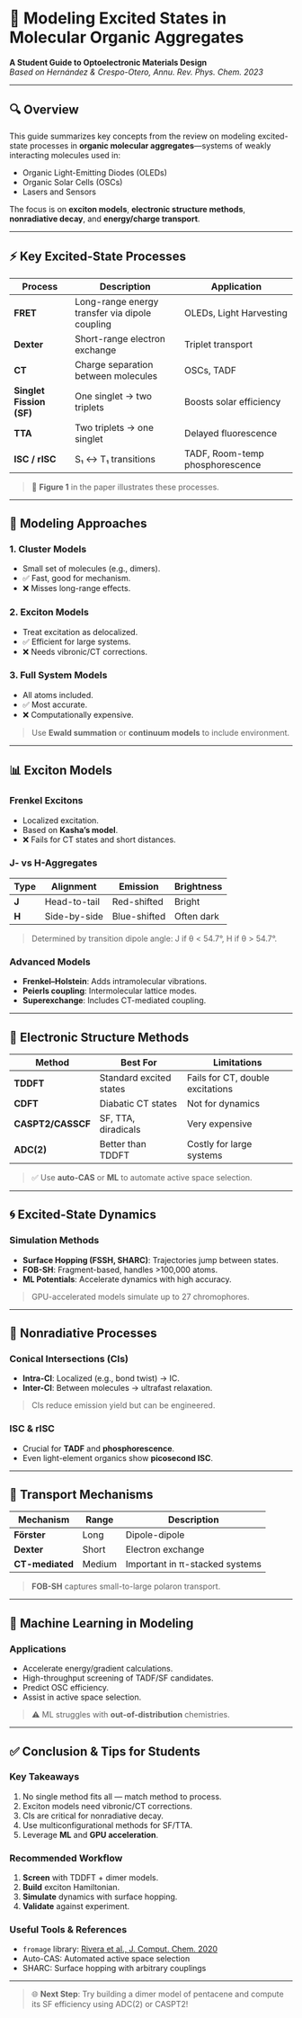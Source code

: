 # 📘 Modeling Excited States in Molecular Organic Aggregates  

**A Student Guide to Optoelectronic Materials Design**  
*Based on Hernández & Crespo-Otero, Annu. Rev. Phys. Chem. 2023*

---

## 🔍 Overview

This guide summarizes key concepts from the review on modeling excited-state processes in **organic molecular aggregates**—systems of weakly interacting molecules used in:

- Organic Light-Emitting Diodes (OLEDs)
- Organic Solar Cells (OSCs)
- Lasers and Sensors

The focus is on **exciton models**, **electronic structure methods**, **nonradiative decay**, and **energy/charge transport**.

---

## ⚡ Key Excited-State Processes

| Process | Description | Application |
|-------|-------------|-------------|
| **FRET** | Long-range energy transfer via dipole coupling | OLEDs, Light Harvesting |
| **Dexter** | Short-range electron exchange | Triplet transport |
| **CT** | Charge separation between molecules | OSCs, TADF |
| **Singlet Fission (SF)** | One singlet → two triplets | Boosts solar efficiency |
| **TTA** | Two triplets → one singlet | Delayed fluorescence |
| **ISC / rISC** | S₁ ↔ T₁ transitions | TADF, Room-temp phosphorescence |

> 📌 **Figure 1** in the paper illustrates these processes.

---

## 🧩 Modeling Approaches

### 1. Cluster Models

- Small set of molecules (e.g., dimers).
- ✅ Fast, good for mechanism.
- ❌ Misses long-range effects.

### 2. Exciton Models

- Treat excitation as delocalized.
- ✅ Efficient for large systems.
- ❌ Needs vibronic/CT corrections.

### 3. Full System Models

- All atoms included.
- ✅ Most accurate.
- ❌ Computationally expensive.

> Use **Ewald summation** or **continuum models** to include environment.

---

## 📊 Exciton Models

### Frenkel Excitons

- Localized excitation.
- Based on **Kasha’s model**.
- ❌ Fails for CT states and short distances.

### J- vs H-Aggregates

| Type | Alignment | Emission | Brightness |
|------|----------|---------|-----------|
| **J** | Head-to-tail | Red-shifted | Bright |
| **H** | Side-by-side | Blue-shifted | Often dark |

> Determined by transition dipole angle: J if θ < 54.7°, H if θ > 54.7°.

### Advanced Models

- **Frenkel–Holstein**: Adds intramolecular vibrations.
- **Peierls coupling**: Intermolecular lattice modes.
- **Superexchange**: Includes CT-mediated coupling.

---

## 🧪 Electronic Structure Methods

| Method | Best For | Limitations |
|-------|--------|------------|
| **TDDFT** | Standard excited states | Fails for CT, double excitations |
| **CDFT** | Diabatic CT states | Not for dynamics |
| **CASPT2/CASSCF** | SF, TTA, diradicals | Very expensive |
| **ADC(2)** | Better than TDDFT | Costly for large systems |

> ✅ Use **auto-CAS** or **ML** to automate active space selection.

---

## 🌀 Excited-State Dynamics

### Simulation Methods

- **Surface Hopping (FSSH, SHARC)**: Trajectories jump between states.
- **FOB-SH**: Fragment-based, handles >100,000 atoms.
- **ML Potentials**: Accelerate dynamics with high accuracy.

> GPU-accelerated models simulate up to 27 chromophores.

---

## 🔁 Nonradiative Processes

### Conical Intersections (CIs)

- **Intra-CI**: Localized (e.g., bond twist) → IC.
- **Inter-CI**: Between molecules → ultrafast relaxation.

> CIs reduce emission yield but can be engineered.

### ISC & rISC

- Crucial for **TADF** and **phosphorescence**.
- Even light-element organics show **picosecond ISC**.

---

## 🚆 Transport Mechanisms

| Mechanism | Range | Description |
|----------|------|-------------|
| **Förster** | Long | Dipole-dipole |
| **Dexter** | Short | Electron exchange |
| **CT-mediated** | Medium | Important in π-stacked systems |

> **FOB-SH** captures small-to-large polaron transport.

---

## 🤖 Machine Learning in Modeling

### Applications

- Accelerate energy/gradient calculations.
- High-throughput screening of TADF/SF candidates.
- Predict OSC efficiency.
- Assist in active space selection.

> ⚠️ ML struggles with **out-of-distribution** chemistries.

---

## ✅ Conclusion & Tips for Students

### Key Takeaways

1. No single method fits all — match method to process.
2. Exciton models need vibronic/CT corrections.
3. CIs are critical for nonradiative decay.
4. Use multiconfigurational methods for SF/TTA.
5. Leverage **ML** and **GPU acceleration**.

### Recommended Workflow

1. **Screen** with TDDFT + dimer models.
2. **Build** exciton Hamiltonian.
3. **Simulate** dynamics with surface hopping.
4. **Validate** against experiment.

### Useful Tools & References

- `fromage` library: [Rivera et al., J. Comput. Chem. 2020](https://doi.org/10.1002/jcc.26165)
- Auto-CAS: Automated active space selection
- SHARC: Surface hopping with arbitrary couplings

---

> 🌐 **Next Step**: Try building a dimer model of pentacene and compute its SF efficiency using ADC(2) or CASPT2!
